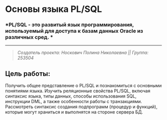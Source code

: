 # Основы языка PL/SQL
### *PL/SQL - это развитый язык программирования, используемый для доступа к базам данных Oracle из различных сред. *
---
> *Создатель проекта: Носкович Полина Николаевна ||*
> *Группа: 253504*
## Цель работы:
Получить общее представление о PL/SQL и познакомиться с основными понятиями языка. Изучить реляционные свойства PL/SQL, включая синтаксис языка, типы данных, способы использования SQL, инструкции DML, а также особенности работы с транзакциями. Рассмотреть синтаксис создания подпрограмм (процедур и функций), которые могут храниться и выполнятся на стороне сервера БД.
